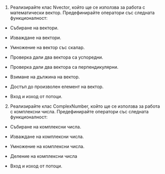 1. Реализирайте клас Nvector, който ще се използва за работа с математически вектор. Предефинирайте оператори със 
   следната функционалност:

*  Събиране на вектори.
  
*  Изваждане на вектори.
  
*  Умножение на вектор със скалар.
  
*  Проверка дали два вектора са успоредни.
  
*  Проверка дали два вектора са перпендикулярни.
  
*  Взимане на дължина на вектор.
  
*  Достъп до произволен елемент на вектор.
  
*  Вход и изход от потоци.

2. Реализирайте клас ComplexNumber, който ще се използва за работа с комплексни числа. Предефинирайте оператори със 
  следната функционалност:

*  Събиране на комплексни числа.
  
*  Изваждане на комплексни числа.
  
*  Умножение на комплексни числа.
  
*  Деление на комплексни числа
  
*  Вход и изход от потоци.
